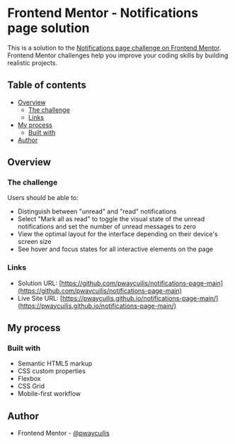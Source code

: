 
# Frontend Mentor - Notifications page solution

This is a solution to the [Notifications page challenge on Frontend Mentor](https://www.frontendmentor.io/challenges/notifications-page-DqK5QAmKbC). Frontend Mentor challenges help you improve your coding skills by building realistic projects. 

## Table of contents

- [Overview](#overview)
  - [The challenge](#the-challenge)
  - [Links](#links)
- [My process](#my-process)
  - [Built with](#built-with)
- [Author](#author)


## Overview

### The challenge

Users should be able to:

- Distinguish between "unread" and "read" notifications
- Select "Mark all as read" to toggle the visual state of the unread notifications and set the number of unread messages to zero
- View the optimal layout for the interface depending on their device's screen size
- See hover and focus states for all interactive elements on the page


### Links

- Solution URL: [https://github.com/pwaycuilis/notifications-page-main](https://github.com/pwaycuilis/notifications-page-main)
- Live Site URL: [https://pwaycuilis.github.io/notifications-page-main/](https://pwaycuilis.github.io/notifications-page-main/)

## My process

### Built with

- Semantic HTML5 markup
- CSS custom properties
- Flexbox
- CSS Grid
- Mobile-first workflow



## Author

- Frontend Mentor - [@pwaycuilis](https://www.frontendmentor.io/profile/pwaycuilis)


